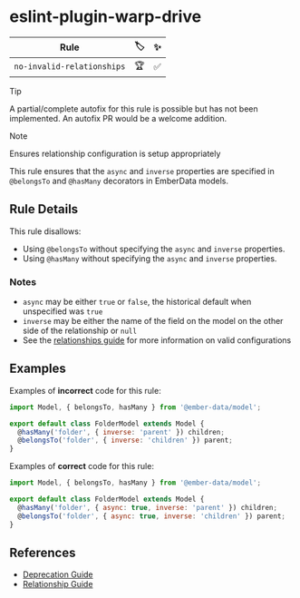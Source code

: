 # eslint-plugin-warp-drive

| Rule | 🏷️ | ✨ |
| ---- | -- | -- |
| `no-invalid-relationships` | 🏆 | ✅ |

> [!TIP]
> A partial/complete autofix for this rule is possible but has not been implemented.
> An autofix PR would be a welcome addition.

> [!Note]
> Ensures relationship configuration is setup appropriately

This rule ensures that the `async` and `inverse` properties are specified in `@belongsTo` and `@hasMany` decorators in EmberData models.

## Rule Details

This rule disallows:

- Using `@belongsTo` without specifying the `async` and `inverse` properties.
- Using `@hasMany` without specifying the `async` and `inverse` properties.

### Notes

- `async` may be either `true` or `false`, the historical default when unspecified was `true`
- `inverse` may be either the name of the field on the model on the other side of the relationship or `null`
- See the [relationships guide](https://github.com/warp-drive-data/warp-drive/blob/main/guides/relationships/index.md) for more information on valid configurations

## Examples

Examples of **incorrect** code for this rule:

```js
import Model, { belongsTo, hasMany } from '@ember-data/model';

export default class FolderModel extends Model {
  @hasMany('folder', { inverse: 'parent' }) children;
  @belongsTo('folder', { inverse: 'children' }) parent;
}
```

Examples of **correct** code for this rule:

```js
import Model, { belongsTo, hasMany } from '@ember-data/model';

export default class FolderModel extends Model {
  @hasMany('folder', { async: true, inverse: 'parent' }) children;
  @belongsTo('folder', { async: true, inverse: 'children' }) parent;
}
```

## References

- [Deprecation Guide](https://deprecations.emberjs.com/id/ember-data-deprecate-non-strict-relationships)
- [Relationship Guide](https://github.com/warp-drive-data/warp-drive/blob/main/guides/relationships/index.md)
